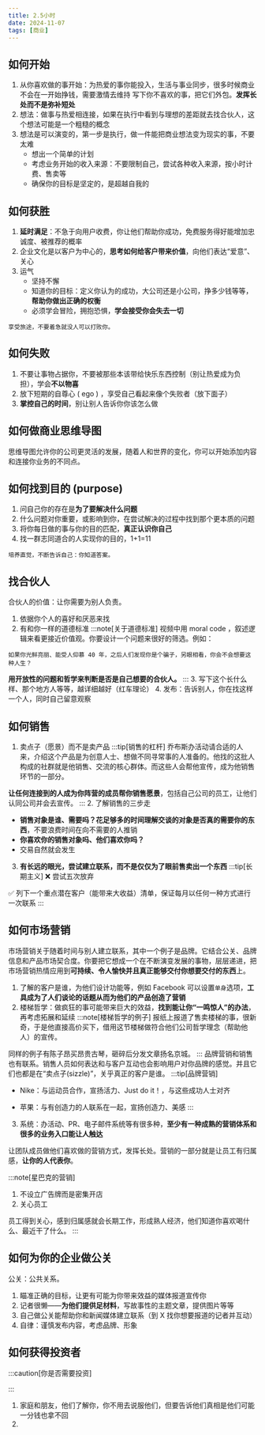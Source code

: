 ```yaml
---
title: 2.5小时
date: 2024-11-07
tags: [商业]
---
```


## 如何开始

1. 从你喜欢做的事开始：为热爱的事你能投入，生活与事业同步，很多时候商业不会在一开始挣钱，需要激情去维持
   写下你不喜欢的事，把它们外包。**发挥长处而不是弥补短处**
2. 想法：做事与热爱相连接，如果在执行中看到与理想的差距就去找合伙人，这个想法可能是一个粗糙的概念
3. 想法是可以演变的，第一步是执行，做一件能把商业想法变为现实的事，不要太难
   - 想出一个简单的计划
   - 考虑业务开始的收入来源：不要限制自己，尝试各种收入来源，按小时计费、售卖等
   - 确保你的目标是坚定的，是超越自我的

## 如何获胜

1. **延时满足**：不急于向用户收费，你让他们帮助你成功，免费服务得好能增加忠诚度、被推荐的概率
2. 企业文化是以客户为中心的，**思考如何给客户带来价值**，向他们表达“爱意”、关心
3. 运气
   - 坚持不懈
   - 知道你的目标：定义你认为的成功，大公司还是小公司，挣多少钱等等，**帮助你做出正确的权衡**
   - 必须学会冒险，拥抱恐惧，**学会接受你会失去一切**

```
享受旅途，不要着急就没人可以打败你。
```

## 如何失败

1. 不要让事物占据你，不要被那些本该带给快乐东西控制（别让热爱成为负担），学会**不以物喜**
2. 放下短期的自尊心 ( ego ) ，享受自己看起来像个失败者（放下面子）
3. **掌控自己的时间**，别让别人告诉你你该怎么做

## 如何做商业思维导图

思维导图允许你的公司更灵活的发展，随着人和世界的变化，你可以开始添加内容和连接你业务的不同点。

## 如何找到目的 (purpose)

1. 问自己你的存在是**为了要解决什么问题**
2. 什么问题对你重要，或影响到你，在尝试解决的过程中找到那个更本质的问题
3. 将你每日做的事与你的目的匹配，**真正认识你自己**
4. 找一群志同道合的人实现你的目的，1+1=11

```
培养直觉，不断告诉自己：你知道答案。
```

## 找合伙人

合伙人的价值：让你需要为别人负责。

1. 依据你个人的喜好和厌恶来找
2. 有和你一样的道德标准
:::note[关于道德标准]
视频中用 moral code ，叙述逻辑来看更接近价值观。你要设计一个问题来很好的筛选。例如：
```
如果你光鲜亮丽、能受人仰慕 40 年，之后人们发现你是个骗子，另眼相看，你会不会想要这种人生？
```
**用开放性的问题和哲学来判断是否是自己想要的合伙人。**
:::
3. 写下这个长什么样、那个地方人等等，越详细越好（红车理论） 
4. 发布：告诉别人，你在找这样一个人，同时自己留意观察

## 如何销售

1. 卖点子（愿景）而不是卖产品
:::tip[销售的杠杆]
乔布斯办活动请合适的人来，介绍这个产品是为创意人士、想做不同寻常事的人准备的。他找的这批人构成的社群就是他销售、交流的核心群体。而这些人会帮他宣传，成为他销售环节的一部分。

**让任何连接到的人成为你阵营的成员帮你销售愿景**，包括自己公司的员工，让他们认同公司并会去宣传。
:::
2. 了解销售的三步走
   - **销售对象是谁、需要吗？**花足够多的时间理解**交谈的对象是否真的需要你的东西**，不要浪费时间在向不需要的人推销
   - **你喜欢你的销售对象吗、他们喜欢你吗？**
   - 交易自然就会发生
3. **有长远的眼光，尝试建立联系，而不是仅仅为了眼前售卖出一个东西**
:::tip[长期主义]
❌ 尝试五次放弃

✅ 列下一个重点潜在客户（能带来大收益）清单，保证每月以任何一种方式进行一次联系
:::

## 如何市场营销

市场营销关于随着时间与别人建立联系，其中一个例子是品牌。它结合公关、品牌信息和产品市场契合度。你要把它想成一个在不断演变发展的事物，层层递进，把市场营销热情应用到**可持续、令人愉快并且真正能够交付你想要交付的东西**上。

1. 了解的客户是谁，为他们设计功能等，例如 Facebook 可以设置`单身`选项，**工具成为了人们谈论的话题从而为他们的产品创造了营销**
2. 楼梯哲学：做疯狂的事可能带来巨大的效益，**找到能让你“一鸣惊人”的办法**，再考虑拓展和延续
:::note[楼梯哲学的例子]
报纸上报道了售卖楼梯的事，很新奇，于是他直接高价买下，借用这节楼梯做符合他们公司哲学理念（帮助他人）的宣传。

同样的例子有陈子昂买昂贵古琴，砸碎后分发文章扬名京城。
:::
品牌营销和销售也有联系。销售人员如何表达和与客户互动也会影响用户对你品牌的感觉。并且它们也都是在“卖点子(sizzle)”，关乎真正的客户是谁。
:::tip[品牌营销]
- Nike：与运动员合作，宣扬活力、Just do it！，与这些成功人士对齐

- 苹果：与有创造力的人联系在一起，宣扬创造力、美感
:::
3. 系统：办活动、PR、电子邮件系统等有很多种，**至少有一种成熟的营销体系和很多的业务入口能让人触达**

让团队成员做他们喜欢做的营销方式，发挥长处。营销的一部分就是让员工有归属感，**让你的人代表你**。

:::note[星巴克的营销]
1. 不设立广告牌而是密集开店
2. 关心员工

员工得到关心，感到归属感就会长期工作，形成熟人经济，他们知道你喜欢喝什么、最近干了什么。
:::

## 如何为你的企业做公关

公关：公共关系。

1. 瞄准正确的目标，让更有可能为你带来效益的媒体报道宣传你
2. 记者很懒——**为他们提供足材料**，写故事性的主题文章，提供图片等等
3. 自己做公关能帮助你和新闻媒体建立联系（到 X 找你想要报道的记者并互动）
4. 自律：谨慎发布内容，考虑品牌、形象

## 如何获得投资者

:::caution[你是否需要投资]

:::

1. 家庭和朋友，他们了解你，你不用去说服他们，但要告诉他们真相是他们可能一分钱也拿不回
2. 